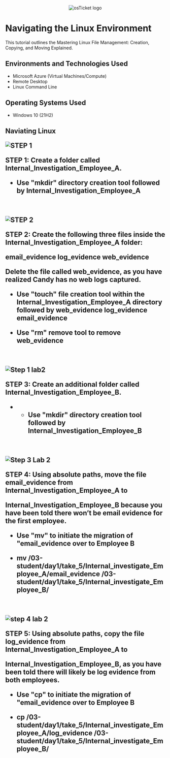 <p align="center">
<img src="https://imgur.com/a/XGeZj8M" alt="osTicket logo"/>
</p>

<h1> Navigating the Linux Environment</h1>
This tutorial outlines the Mastering Linux File Management: Creation, Copying, and Moving Explained.<br />


<h2>Environments and Technologies Used</h2>

- Microsoft Azure (Virtual Machines/Compute)
- Remote Desktop
- Linux Command Line

<h2>Operating Systems Used </h2>

- Windows 10</b> (21H2)

<h2> Naviating Linux

<p>

  ![STEP 1](https://github.com/user-attachments/assets/e25fec41-4059-4b57-bff9-e948c8638d44)

>
</p>
<p>
STEP 1: Create a folder called Internal_Investigation_Employee_A.

  
  - Use "mkdir" directory creation tool followed by Internal_Investigation_Employee_A

</p>
<br />

<p>
  
![STEP 2](https://github.com/user-attachments/assets/58670f49-a4af-45fd-a6c7-8485c2a0308d)

>
</p>
<p>
STEP 2: Create the following three files inside the Internal_Investigation_Employee_A folder:
  
email_evidence
log_evidence
web_evidence

Delete the file called web_evidence, as you have realized Candy has no web logs captured.

- Use "touch" file creation tool within the Internal_Investigation_Employee_A directory followed by web_evidence log_evidence email_evidence

- Use "rm" remove tool to remove web_evidence



</p>
<br />

<p>
  
![Step 1 lab2](https://github.com/user-attachments/assets/3fa0cbd8-6a8e-4c61-8b60-bb611fd0e9a0)


>
</p>
<p>
STEP 3: Create an additional folder called Internal_Investigation_Employee_B.

-  - Use "mkdir" directory creation tool followed by Internal_Investigation_Employee_B

  
</p>
<br />


![Step 3 Lab 2](https://github.com/user-attachments/assets/1982ea7c-1745-47d1-b44a-04eed2d54467)


>
</p>
<p>
STEP 4: Using absolute paths, move the file email_evidence from Internal_Investigation_Employee_A to 

Internal_Investigation_Employee_B because you have been told there won’t be email evidence for the first employee.

- Use "mv" to initiate the migration of "email_evidence over to Employee B

- mv /03-student/day1/take_5/Internal_investigate_Employee_A/email_evidence /03-student/day1/take_5/Internal_investigate_Employee_B/


</p>
<br />


![step 4 lab 2](https://github.com/user-attachments/assets/c3b70db6-3a98-426e-a920-efe64e532482)


>
</p>
<p>
STEP 5: Using absolute paths, copy the file log_evidence from Internal_Investigation_Employee_A to 

Internal_Investigation_Employee_B, as you have been told there will likely be log evidence from both employees.

- Use "cp" to initiate the migration of "email_evidence over to Employee B

- cp /03-student/day1/take_5/Internal_investigate_Employee_A/log_evidence /03-student/day1/take_5/Internal_investigate_Employee_B/


